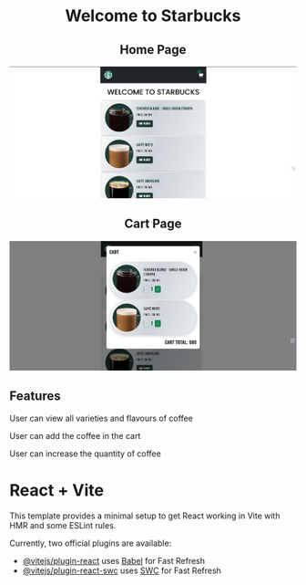 <h1 align='center'>Welcome to Starbucks</h1>
<h2 align='center'>Home Page</h2>
<img src="https://github.com/TechNishant204/Starbucks-app/blob/master/public/Home.png" alt="home"/>
<br/>
<h2 align='center'>Cart Page</h2>
<img src="https://github.com/TechNishant204/Starbucks-app/blob/master/public/Cart.png" alt="home"/>

<h2>Features</h2>
<p>User can view all varieties and flavours of coffee</p>
<p>User can add the coffee in the cart</p>
<p>User can increase the quantity of coffee</p>

# React + Vite

This template provides a minimal setup to get React working in Vite with HMR and some ESLint rules.

Currently, two official plugins are available:

- [@vitejs/plugin-react](https://github.com/vitejs/vite-plugin-react/blob/main/packages/plugin-react/README.md) uses [Babel](https://babeljs.io/) for Fast Refresh
- [@vitejs/plugin-react-swc](https://github.com/vitejs/vite-plugin-react-swc) uses [SWC](https://swc.rs/) for Fast Refresh
